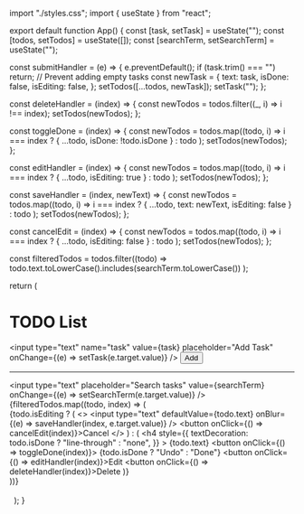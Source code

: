 import "./styles.css";
import { useState } from "react";

export default function App() {
  const [task, setTask] = useState("");
  const [todos, setTodos] = useState([]);
  const [searchTerm, setSearchTerm] = useState("");

  const submitHandler = (e) => {
    e.preventDefault();
    if (task.trim() === "") return; // Prevent adding empty tasks
    const newTask = {
      text: task,
      isDone: false,
      isEditing: false,
    };
    setTodos([...todos, newTask]);
    setTask("");
  };

  const deleteHandler = (index) => {
    const newTodos = todos.filter((_, i) => i !== index);
    setTodos(newTodos);
  };

  const toggleDone = (index) => {
    const newTodos = todos.map((todo, i) =>
      i === index ? { ...todo, isDone: !todo.isDone } : todo
    );
    setTodos(newTodos);
  };

  const editHandler = (index) => {
    const newTodos = todos.map((todo, i) =>
      i === index ? { ...todo, isEditing: true } : todo
    );
    setTodos(newTodos);
  };

  const saveHandler = (index, newText) => {
    const newTodos = todos.map((todo, i) =>
      i === index ? { ...todo, text: newText, isEditing: false } : todo
    );
    setTodos(newTodos);
  };

  const cancelEdit = (index) => {
    const newTodos = todos.map((todo, i) =>
      i === index ? { ...todo, isEditing: false } : todo
    );
    setTodos(newTodos);
  };

  const filteredTodos = todos.filter((todo) =>
    todo.text.toLowerCase().includes(searchTerm.toLowerCase())
  );

  return (
    <div className="App">
      <h1>TODO List</h1>
      <form onSubmit={submitHandler}>
        <input
          type="text"
          name="task"
          value={task}
          placeholder="Add Task"
          onChange={(e) => setTask(e.target.value)}
        />
        <input type="submit" value="Add" />
      </form>
      <hr />
      <input
        type="text"
        placeholder="Search tasks"
        value={searchTerm}
        onChange={(e) => setSearchTerm(e.target.value)}
      />
      <div>
        {filteredTodos.map((todo, index) => (
          <div key={index}>
            {todo.isEditing ? (
              <>
                <input
                  type="text"
                  defaultValue={todo.text}
                  onBlur={(e) => saveHandler(index, e.target.value)}
                />
                <button onClick={() => cancelEdit(index)}>Cancel</button>
              </>
            ) : (
              <h4
                style={{
                  textDecoration: todo.isDone ? "line-through" : "none",
                }}
              >
                {todo.text}
                <button onClick={() => toggleDone(index)}>
                  {todo.isDone ? "Undo" : "Done"}
                </button>
                <button onClick={() => editHandler(index)}>Edit</button>
                <button onClick={() => deleteHandler(index)}>Delete</button>
              </h4>
            )}
          </div>
        ))}
      </div>
    </div>
  );
}
